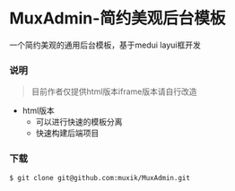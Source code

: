 # MuxAdmin-简约美观后台模板

一个简约美观的通用后台模板，基于medui layui框开发



### 说明

> 目前作者仅提供html版本iframe版本请自行改造

- html版本
  - 可以进行快速的模板分离
  - 快速构建后端项目

### 下载

```bash
$ git clone git@github.com:muxik/MuxAdmin.git
```


